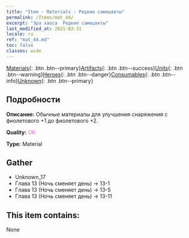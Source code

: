 ```yaml
---
title: "Item - Materials - Редкие самоцветы"
permalink: /Items/mat_44/
excerpt: "Эра хаоса  Редкие самоцветы"
last_modified_at: 2021-03-31
locale: ru
ref: "mat_44.md"
toc: false
classes: wide
---
```

 [Materials](/ru/Items/){: .btn .btn--primary}[Artifacts](/ru/Items/Artifacts/){: .btn .btn--success}[Units](/ru/Items/Units/){: .btn .btn--warning}[Heroes](/ru/Items/Heroes/){: .btn .btn--danger}[Consumables](/ru/Items/Consumables/){: .btn .btn--info}[Unknown](/ru/Items/Unknown/){: .btn .btn--primary}

## Подробности
 **Описание:** Обычные материалы для улучшения снаряжения c фиолетового +1 до фиолетового +2.

 **Quality:** <span style="color: #DA70D6">OK</span>

 **Type:** Material

## Gather

*    Unknown_17 
*    Глава 13 (Ночь сменяет день) -> 13-1 
*    Глава 13 (Ночь сменяет день) -> 13-5 
*    Глава 13 (Ночь сменяет день) -> 13-11 

## This item contains:

  None

